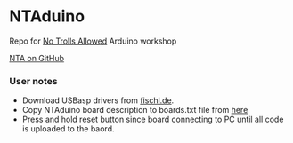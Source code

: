 NTAduino
========

Repo for [No Trolls Allowed](http://notrollsallowed.com/) Arduino workshop



[NTA on GitHub](https://github.com/ntacamp)

### User notes
* Download USBasp drivers from [fischl.de](http://www.fischl.de/usbasp/usbasp-windriver.2011-05-28.zip).
* Copy NTAduino board description to boards.txt file from [here](https://github.com/makerspacelt/NTAduino/blob/master/arduino_patch/hardware/arduino/boards.txt)
* Press and hold reset button since board connecting to PC until all code is uploaded to the baord.
